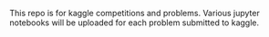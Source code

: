 This repo is for kaggle competitions and problems. Various jupyter notebooks will be uploaded for each problem submitted to kaggle.
